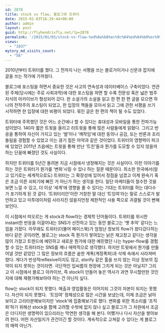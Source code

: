 ```yaml
---
id: 2878
title: stock vs flow, 블로그와 트위터
date: 2015-01-03T16:29:44+00:00
author: admin
layout: post
guid: http://flyhendrixfly.net/?p=2878
permalink: '/2015/01/03/stock-vs-flow-%ed%8a%b8%ec%9c%84%ed%84%b0%ec%99%80-%eb%b8%94%eb%a1%9c%ea%b7%b8/'
views:
  - "1037"
mytory_md_visits_count:
  - "56"
---
```

2010년부터 트위터를 했다. 그 전까지 나는 서평을 쓰는 블로거이거나 신문과 잡지에 글을 쓰는 작가에 가까웠다.

블로그에 포스팅을 하면서 중요한 것은 사고의 연속성과 데이터베이스 구축이었다. 연관된 주제(당시에는 주로 사회과학)에 대한 포스팅을 하면 할 수록 전문성 혹은 넓은 범주 지식의 아카이브가 형성되어 갔다. 한 소설가의 소설을 읽고 한 편 한 편 글을 모으면 하나의 전작주의 포스팅이 되었고, 한 입장의 책들을 모아서 읽고 그에 관한 서평을 쓰기 시작하면 한 입장에 대한 비평이 되었다. 묶인 글은 한 편의 책이 될 수도 있었다.

트위터에 주목했던 것은 어느 순간에나 할 수 있다는 휴대성과 모바일을 통한 전파가능성이었다. 140자 짧은 트윗을 올리고 리트윗을 통해 많은 사람들에게 읽혔다. 그리고 반응을 통하여 자신이 가지고 있는 &#8216;썰&#8217;이나 &#8216;깨작임&#8217;에 대한 동의나 공감, 또는 반론과 조리돌림을 경험할 수 있었고 이는 끊기 힘든 마약과 같은 것이었다. 트위터의 영향력이 피크에 있었던 2011년 즈음에는 트윗을 통해 만난 &#8216;트친&#8217;들과 뭔가를 도모할 수 있지 않을까 하는 단꿈에 빠졌던 것도 사실이다.

하지만 트위터를 5년간 돌려본 지금 시점에서 냉정해지는 것은 사실이다. 이런 이야기를 하는 것은 트위터가 뭔가를 &#8216;변화&#8217;시킬 수 있나 하는 질문 때문이다. 최소한 한국에서(알고 있기로는 세계적으로도) 트위터는 그 확장성에 있어서 정점을 넘겼고 이제 완숙기 혹은 조금 이른 쇠퇴기에 빠진 거 아닌가 하는 생각을 한다. 일단 마케터들이 철수한 것을 보면 느낄 수 있고, 더 이상 &#8216;세계&#8217;에 영향을 줄 수 있다는 기대는 트위터를 하는 대다수가 포기하게 된 것 같다. &#8216;트위터리안&#8217;이란 거창한 말 대신 &#8216;트잉여&#8217;라는 말로 스스로가 발언하고 있고 미투데이처럼 사라지진 않을지언정 제한적인 사용 쪽으로 귀결될 것이 뻔해 보인다.

이 시점에서 떠오르는 게 stock과 flow라는 경제학 단어들이다. 트위터를 위시한 instant한 반응을 이끌어내는 SNS가 선전하고 있는 동안 블로그는 &#8216;옛 추억&#8217; 같다는 느낌을 가졌다. 아무래도 트위터(더불어 페이스북)가 엄청난 정보의 flow가 왔다갔다하는 바다 같은 곳이라면, 블로그는 stock 즉 뭔가가 쌓여있는 낡은 재고창고 같다는 생각을 많이 가졌고 트렌드에 예민하고 새로운 뭔가에 대한 예민했던 나는 hyper-flow를 경험할 수 있는 트위터라는 SNS를 깨나 매력적으로 생각했다. 하지만 트윗에서 뭔가를 만들어낼 것만 같았던 그 많은 정보의 흐름은 숱한 계폭(계정폭파)과 삭제 속에서 사라져버렸다. 게다가 반성적reflexive이지도 않고, storify 같은 툴을 쓰지 않는 이상 정보의 집약이 되지 못하는 것이라면. 극단적인 입씨름의 현장에 그치게 되는 것은 아닐지? 그리고 이 시점에서 블로그 아카이브, 즉 stock이 만들어 놓은 역사가 과연 무시할만한 것인지에 대해 재평가해보아야 하는 건 아닌지 싶다.

flow는 stock이 되지 못했다. 매출과 영업활동은 이어지되 그것이 자본이 되지는 못했다. 자산이 되지 못했다.  &#8216;트잉여&#8217; 정체성으로 많은 시간을 보냈는데, 이제 조금은 낡아보이고 고리타분해보이지만 &#8216;stock&#8217;에 집중해보기로 했다. 변화를 위한 목소리를 &#8216;조직화&#8217;하기 위해선 <span class="s1">stock</span>을 함께 고려할 수밖에 없지 않나 싶고 블로그가 그 차원에서 조금은 더디지만 생명력이 있으리라는 막연한 생각을 해 본다. 어쨌거나 다시 자산을 쌓아보려 한다. 어떤 자산일지가 관건이긴 할 것이다. 계속적으로 고쳐갈 수 있다는 게 블로그의 매력 아닌가.